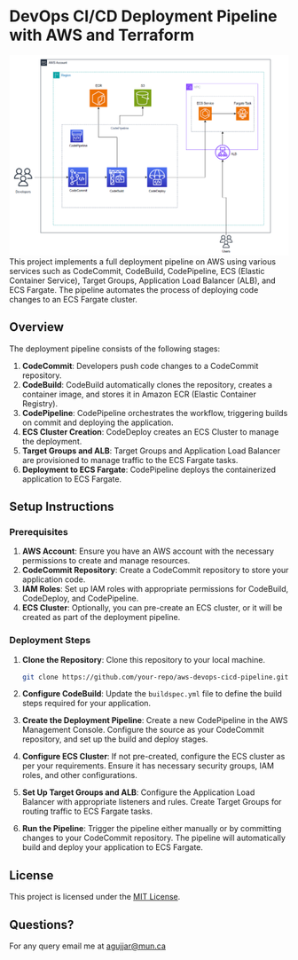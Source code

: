 # DevOps CI/CD Deployment Pipeline with AWS and Terraform
![img1.png](img1.png)
This project implements a full deployment pipeline on AWS using various services such as CodeCommit, CodeBuild, CodePipeline, ECS (Elastic Container Service), Target Groups, Application Load Balancer (ALB), and ECS Fargate. The pipeline automates the process of deploying code changes to an ECS Fargate cluster.

## Overview

The deployment pipeline consists of the following stages:

1. **CodeCommit**: Developers push code changes to a CodeCommit repository.
2. **CodeBuild**: CodeBuild automatically clones the repository, creates a container image, and stores it in Amazon ECR (Elastic Container Registry).
3. **CodePipeline**: CodePipeline orchestrates the workflow, triggering builds on commit and deploying the application.
4. **ECS Cluster Creation**: CodeDeploy creates an ECS Cluster to manage the deployment.
5. **Target Groups and ALB**: Target Groups and Application Load Balancer are provisioned to manage traffic to the ECS Fargate tasks.
6. **Deployment to ECS Fargate**: CodePipeline deploys the containerized application to ECS Fargate.

## Setup Instructions

### Prerequisites

1. **AWS Account**: Ensure you have an AWS account with the necessary permissions to create and manage resources.
2. **CodeCommit Repository**: Create a CodeCommit repository to store your application code.
3. **IAM Roles**: Set up IAM roles with appropriate permissions for CodeBuild, CodeDeploy, and CodePipeline.
4. **ECS Cluster**: Optionally, you can pre-create an ECS cluster, or it will be created as part of the deployment pipeline.

### Deployment Steps

1. **Clone the Repository**: Clone this repository to your local machine.

    ```bash
    git clone https://github.com/your-repo/aws-devops-cicd-pipeline.git
    ```

2. **Configure CodeBuild**: Update the `buildspec.yml` file to define the build steps required for your application.

3. **Create the Deployment Pipeline**: Create a new CodePipeline in the AWS Management Console. Configure the source as your CodeCommit repository, and set up the build and deploy stages.

4. **Configure ECS Cluster**: If not pre-created, configure the ECS cluster as per your requirements. Ensure it has necessary security groups, IAM roles, and other configurations.

5. **Set Up Target Groups and ALB**: Configure the Application Load Balancer with appropriate listeners and rules. Create Target Groups for routing traffic to ECS Fargate tasks.

6. **Run the Pipeline**: Trigger the pipeline either manually or by committing changes to your CodeCommit repository. The pipeline will automatically build and deploy your application to ECS Fargate.

## License

This project is licensed under the [MIT License](LICENSE).

## Questions?

For any query email me at agujjar@mun.ca
